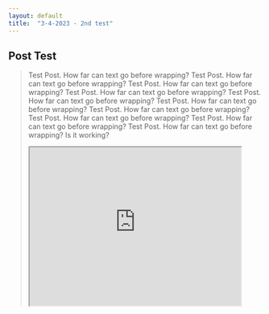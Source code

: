 ```yaml
---
layout: default
title:  "3-4-2023 - 2nd test"
---
```

## Post Test

> Test Post. How far can text go before wrapping? Test Post. 
> How far can text go before wrapping? Test Post. How far can text go before wrapping? Test Post. How far can text go before wrapping? Test Post. How far can text go before wrapping? Test Post. How far can text go before wrapping? Test Post. How far can text go before wrapping? Test Post. How far can text go before wrapping? Test Post. How far can text go before wrapping? Test Post. How far can text go before wrapping?
> Is it working?
>
> 
> <iframe width="420" height="315"
>	src="https://www.youtube.com/embed/bAMlZGhCyVg">
> </iframe> 
>